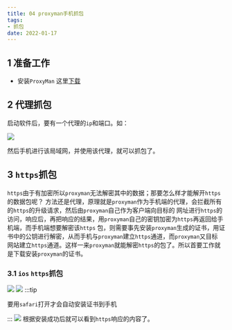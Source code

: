 ```yaml
---
title: 04 proxyman手机抓包
tags:
- 抓包
date: 2022-01-17
---
```


## 1 准备工作

* 安装`ProxyMan` 这里[下载](/tools#9-抓包工具)

## 2 代理抓包
启动软件后，要有一个代理的`ip`和端口。如：

![](https://qiniu.wuchuheng.com/images/20220117170626.png)

然后手机进行该局域网，并使用该代理，就可以抓包了。

## 3 `https`抓包
`https`由于有加密所以`proxyman`无法解密其中的数据；那要怎么样才能解开`https`的数据包呢？
方法还是代理，原理就是`proxyman`作为手机端的代理，会拦截所有的`https`的升级请求，然后由`proxyman`自己作为客户端向目标的
网址进行`https`的访问，响应后，再把响应的结果，用`proxyman`自己的密钥加密为`https`再返回给手机端，而手机端想要解密该`https`
包，则需要事先安装`proxyman`生成的证书，用证书中的公钥进行解密，从而手机与`proxyman`建立`https`通道，而`proxyman`又目标
网站建立`https`通道。这样一来`proxyman`就能解密`https`的包了。所以首要工作就是下载安装`proxyman`的证书。

### 3.1 `ios` `https`抓包
![](https://qiniu.wuchuheng.com/images/20220117171948.png)
![](https://qiniu.wuchuheng.com/images/20220117172034.png)
:::tip

要用`safari`打开才会自动安装证书到手机

:::
![](https://qiniu.wuchuheng.com/images/20220117172422.png)
根据安装成功后就可以看到`https`响应的内容了。

